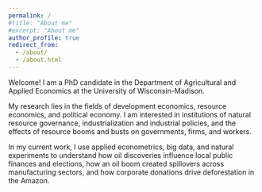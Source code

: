 ```yaml
---
permalink: /
#title: "About me"
#excerpt: "About me"
author_profile: true
redirect_from: 
  - /about/
  - /about.html
---
```


Welcome! I am a PhD candidate in the Department of Agricultural and Applied Economics at the University of Wisconsin-Madison.  

My research lies in the fields of development economics, resource economics, and political economy. I am interested in institutions of natural resource governance, industrialization and industrial policies, and the effects of resource booms and busts on governments, firms, and workers. 

In my current work, I use applied econometrics, big data, and natural experiments to understand how oil discoveries influence local public finances and elections, how an oil boom created spillovers across manufacturing sectors, and how corporate donations drive deforestation in the Amazon.
